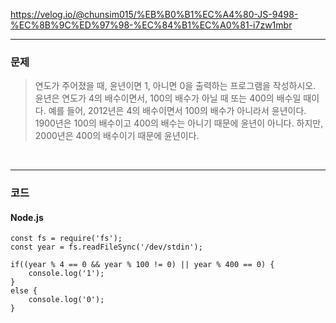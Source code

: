 https://velog.io/@chunsim015/%EB%B0%B1%EC%A4%80-JS-9498-%EC%8B%9C%ED%97%98-%EC%84%B1%EC%A0%81-i7zw1mbr

---

### 문제

> 연도가 주어졌을 때, 윤년이면 1, 아니면 0을 출력하는 프로그램을 작성하시오.
> 윤년은 연도가 4의 배수이면서, 100의 배수가 아닐 때 또는 400의 배수일 때이다.
> 예를 들어, 2012년은 4의 배수이면서 100의 배수가 아니라서 윤년이다. 1900년은 100의 배수이고 400의 배수는 아니기 때문에 윤년이 아니다. 하지만, 2000년은 400의 배수이기 때문에 윤년이다.

<br>

---

### 코드

#### Node.js

```
const fs = require('fs');
const year = fs.readFileSync('/dev/stdin');

if((year % 4 == 0 && year % 100 != 0) || year % 400 == 0) {
    console.log('1');
}
else {
    console.log('0');
}
```
